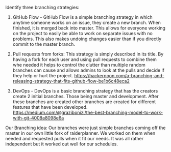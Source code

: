 Identify three branching strategies:

1. GitHub Flow - GitHub Flow is a simple branching strategy in which anytime someone works on an issue, they create a new branch.
When finished, it is merged back into master. This allows for everyone working on the project to easily be able to work on separate issues
with no problems. This also makes undoing changes easier than if you directly commit to the master branch.

2. Pull requests from forks: This strategy is simply described in its title. By having a fork for each user and using pull requests to combine them whe needed it helps to control the clutter than multiple random branches can cause and allows admins to look at the pulls and decide if they help or hurt the project. https://hackernoon.com/a-branching-and-releasing-strategy-that-fits-github-flow-be1b6c48eca2

3. DevOps - DevOps is a basic branching strategy that has the creators create 2 initial branches. Those being master and development. After these branches are created other branches are created for different features that have been developed. https://medium.com/@grazibonizi/the-best-branching-model-to-work-with-git-4008a8098e6a

Our Branching idea: Our branches were just simple branches coming off the master in our own little fork of raiderplanner. We worked on them when needed and requested pulls when it fit our needs. It was all rather independent but it worked out well for our schedules.
